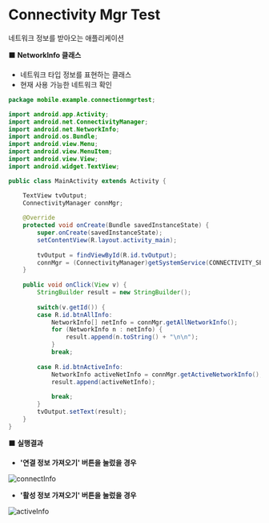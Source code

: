# Connectivity Mgr Test  
네트워크 정보를 받아오는 애플리케이션  

⬛️ **NetworkInfo 클래스**  
* 네트워크 타입 정보를 표현하는 클래스  
* 현재 사용 가능한 네트워크 확인  

```java
package mobile.example.connectionmgrtest;

import android.app.Activity;
import android.net.ConnectivityManager;
import android.net.NetworkInfo;
import android.os.Bundle;
import android.view.Menu;
import android.view.MenuItem;
import android.view.View;
import android.widget.TextView;

public class MainActivity extends Activity {

	TextView tvOutput;
	ConnectivityManager connMgr;
	
    @Override
    protected void onCreate(Bundle savedInstanceState) {
        super.onCreate(savedInstanceState);
        setContentView(R.layout.activity_main);
        
        tvOutput = findViewById(R.id.tvOutput);
        connMgr = (ConnectivityManager)getSystemService(CONNECTIVITY_SERVICE);
    }
    
    public void onClick(View v) {
    	StringBuilder result = new StringBuilder();
    		
    	switch(v.getId()) {
    	case R.id.btnAllInfo:
    		NetworkInfo[] netInfo = connMgr.getAllNetworkInfo(); 
    		for (NetworkInfo n : netInfo) {
    			result.append(n.toString() + "\n\n");
    		}
    		break;
    		
    	case R.id.btnActiveInfo:
    		NetworkInfo activeNetInfo = connMgr.getActiveNetworkInfo();
    		result.append(activeNetInfo);
    		
    		break;
    	}
    	tvOutput.setText(result);
    }
}
```   
⬛️ **실행결과**  

* **'연결 정보 가져오기' 버튼을 눌렀을 경우**   

![connectInfo](https://user-images.githubusercontent.com/50273050/65613110-64ee6180-dff0-11e9-8f9d-aa8dd1e79116.png)  

* **'활성 정보 가져오기' 버튼을 눌렀을 경우**  

![activeInfo](https://user-images.githubusercontent.com/50273050/65613112-6586f800-dff0-11e9-8633-da91871f4372.png)  

